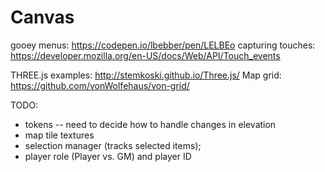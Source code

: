 # Canvas
gooey menus: https://codepen.io/lbebber/pen/LELBEo
capturing touches: https://developer.mozilla.org/en-US/docs/Web/API/Touch_events


THREE.js examples: http://stemkoski.github.io/Three.js/
Map grid: https://github.com/vonWolfehaus/von-grid/

TODO:

- tokens -- need to decide how to handle changes in elevation
- map tile textures
- selection manager (tracks selected items);
- player role (Player vs. GM) and player ID

